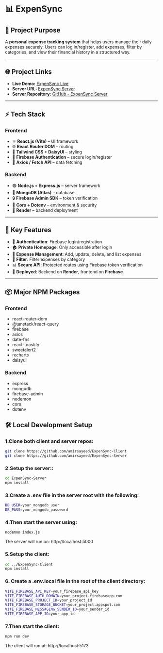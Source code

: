 # 📊 ExpenSync

## 🔎 Project Purpose

A **personal expense tracking system** that helps users manage their daily expenses securely. Users can log in/register, add expenses, filter by categories, and view their financial history in a structured way.

---

## 🌐 Project Links

- **Live Demo:** [ExpenSync Live](https://expensync-cbe44.web.app/)
- **Server URL:** [ExpenSync Server](https://expensync-server.onrender.com/)
- **Server Repository:** [GitHub - ExpenSync Server](https://github.com/amirsayeed/ExpenSync-Server)

---

## ⚡ Tech Stack

### Frontend

- ⚛️ **React.js (Vite)** – UI framework
- 🌐 **React Router DOM** – routing
- 🎨 **Tailwind CSS + DaisyUI** – styling
- 🔑 **Firebase Authentication** – secure login/register
- 🔗 **Axios / Fetch API** – data fetching

### Backend

- 🟢 **Node.js + Express.js** – server framework
- 🍃 **MongoDB (Atlas)** – database
- 🔒 **Firebase Admin SDK** – token verification
- 🔧 **Cors + Dotenv** – environment & security
- 🚀 **Render** – backend deployment

---

## 🌟 Key Features

- 🔐 **Authentication**: Firebase login/registration
- 🏠 **Private Homepage**: Only accessible after login
- 💸 **Expense Management**: Add, update, delete, and list expenses
- 📂 **Filter**: Filter expenses by category
- 📊 **Secure API**: Protected routes using Firebase token verification
- 🚀 **Deployed**: Backend on **Render**, frontend on **Firebase**

---

## 📦 Major NPM Packages

### Frontend

- react-router-dom
- @tanstack/react-query
- firebase
- axios
- date-fns
- react-toastify
- sweetalert2
- recharts
- daisyui

### Backend

- express
- mongodb
- firebase-admin
- nodemon
- cors
- dotenv

## 🛠 Local Development Setup

### 1.Clone both client and server repos:

```bash
git clone https://github.com/amirsayeed/ExpenSync-Client
git clone https://github.com/amirsayeed/ExpenSync-Server
```

### 2.Setup the server::

```bash
cd ExpenSync-Server
npm install
```

### 3.Create a .env file in the server root with the following:

```bash
DB_USER=your_mongodb_user
DB_PASS=your_mongodb_password
```

### 4.Then start the server using:

```bash
nodemon index.js
```

The server will run on: http://localhost:5000

### 5.Setup the client:

```bash
cd ../ExpenSync-Client
npm install
```

### 6. Create a .env.local file in the root of the client directory:

```bash
VITE_FIREBASE_API_KEY=your_firebase_api_key
VITE_FIREBASE_AUTH_DOMAIN=your_project.firebaseapp.com
VITE_FIREBASE_PROJECT_ID=your_project_id
VITE_FIREBASE_STORAGE_BUCKET=your_project.appspot.com
VITE_FIREBASE_MESSAGING_SENDER_ID=your_sender_id
VITE_FIREBASE_APP_ID=your_app_id
```

### 7.Then start the client:

```bash
npm run dev
```

The client will run at: http://localhost:5173
